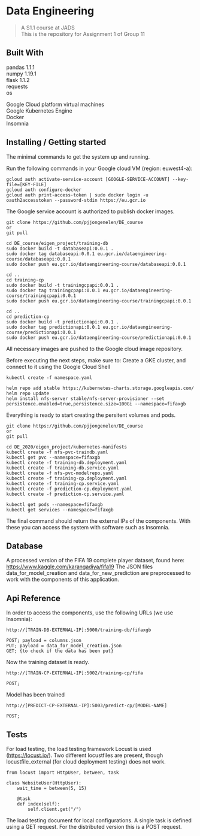 # Data Engineering 
> A S1.1 course at JADS  
> This is the repository for Assignment 1 of Group 11

## Built With
pandas 1.1.1  
numpy 1.19.1  
flask 1.1.2  
requests  
os  

Google Cloud platform virtual machines  
Google Kubernetes Engine  
Docker  
Insomnia
    
    
## Installing / Getting started

The minimal commands to get the system up and running.

Run the following commands in your Google cloud VM (region: euwest4-a):

```shell
gcloud auth activate-service-account [GOOGLE-SERVICE-ACCOUNT] --key-file=[KEY-FILE]
gcloud auth configure-docker
gcloud auth print-access-token | sudo docker login -u oauth2accesstoken --password-stdin https://eu.gcr.io
```

The Google service account is authorized to publish docker images.

```shell
git clone https://github.com/pjjongenelen/DE_course
or
git pull
```
```shell
cd DE_course/eigen_project/training-db
sudo docker build -t databaseapi:0.0.1 .
sudo docker tag databaseapi:0.0.1 eu.gcr.io/dataengineering-course/databaseapi:0.0.1
sudo docker push eu.gcr.io/dataengineering-course/databaseapi:0.0.1

cd ..
cd training-cp
sudo docker build -t trainingcpapi:0.0.1 .
sudo docker tag trainingcpapi:0.0.1 eu.gcr.io/dataengineering-course/trainingcpapi:0.0.1
sudo docker push eu.gcr.io/dataengineering-course/trainingcpapi:0.0.1

cd ..
cd prediction-cp
sudo docker build -t predictionapi:0.0.1 .
sudo docker tag predictionapi:0.0.1 eu.gcr.io/dataengineering-course/predictionapi:0.0.1
sudo docker push eu.gcr.io/dataengineering-course/predictionapi:0.0.1
```

All necessary images are pushed to the Google cloud image repository.

Before executing the next steps, make sure to:
Create a GKE cluster, and connect to it using the Google Cloud Shell

```shell
kubectl create -f namespace.yaml

helm repo add stable https://kubernetes-charts.storage.googleapis.com/
helm repo update
helm install nfs-server stable/nfs-server-provisioner --set persistence.enabled=true,persistence.size=100Gi --namespace=fifaxgb
```

Everything is ready to start creating the persitent volumes and pods.

```shell 
git clone https://github.com/pjjongenelen/DE_course
or
git pull
```

```shell
cd DE_2020/eigen_project/kubernetes-manifests
kubectl create -f nfs-pvc-traindb.yaml
kubectl get pvc --namespace=fifaxgb
kubectl create -f training-db.deployment.yaml
kubectl create -f training-db.service.yaml
kubectl create -f nfs-pvc-modelrepo.yaml
kubectl create -f training-cp.deployment.yaml
kubectl create -f training-cp.service.yaml
kubectl create -f prediction-cp.deployment.yaml
kubectl create -f prediction-cp.service.yaml

kubectl get pods --namespace=fifaxgb
kubectl get services --namespace=fifaxgb
```

The final command should return the external IPs of the components. With these
you can access the system with software such as Insomnia.

## Database

A processed version of the FIFA 19 complete player dataset, found here: https://www.kaggle.com/karangadiya/fifa19
The JSON files data_for_model_creation and data_for_new_prediction are preprocessed to work with the components of this application.  

## Api Reference

In order to access the components, use the following URLs (we use Insomnia):

```shell
http://[TRAIN-DB-EXTERNAL-IP]:5000/training-db/fifaxgb

POST; payload = columns.json
PUT; payload = data_for_model_creation.json
GET; {to check if the data has been put}
```
Now the training dataset is ready.
 
```shell
http://[TRAIN-CP-EXTERNAL-IP]:5002/training-cp/fifa

POST;
```
Model has been trained

```shell
http://[PREDICT-CP-EXTERNAL-IP]:5003/predict-cp/[MODEL-NAME]

POST; 
```


## Tests

For load testing, the load testing framework Locust is used (https://locust.io/). 
Two different locustfiles are present, though locustfile_external (for cloud deployment testing) does not work. 

```shell
from locust import HttpUser, between, task

class WebsiteUser(HttpUser):
    wait_time = between(5, 15)

    @task
    def index(self):
        self.client.get("/")
```
The load testing document for local configurations. A single task is defined using a GET request. For the distributed version this is a POST request.